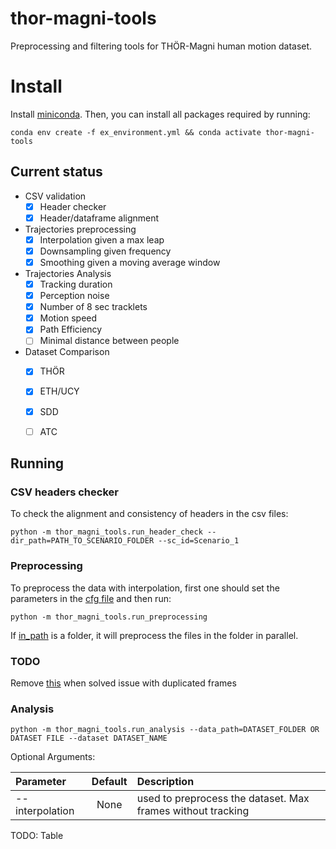 # thor-magni-tools
Preprocessing and filtering tools for THÖR-Magni human motion dataset.


# Install

Install [miniconda](http://docs.conda.io/en/latest/miniconda.html). Then, you can install all packages required by running:

```
conda env create -f ex_environment.yml && conda activate thor-magni-tools
```


## Current status

* CSV validation
  * [x] Header checker
  * [x] Header/dataframe alignment

* Trajectories preprocessing
  * [x] Interpolation given a max leap
  * [x] Downsampling given frequency
  * [x] Smoothing given a moving average window  

* Trajectories Analysis
  * [x] Tracking duration 
  * [x] Perception noise 
  * [x] Number of 8 sec tracklets
  * [x] Motion speed
  * [x] Path Efficiency
  * [ ] Minimal distance between people

* Dataset Comparison
  * [x] THÖR
  * [x] ETH/UCY
  * [x] SDD
  * [ ] ATC



## Running

### CSV headers checker

To check the alignment and consistency of headers in the csv files:

```
python -m thor_magni_tools.run_header_check --dir_path=PATH_TO_SCENARIO_FOLDER --sc_id=Scenario_1
```

### Preprocessing


To preprocess the data with interpolation, first one should set the parameters in the [cfg file](https://github.com/tmralmeida/thor-magni-tools/blob/main/thor_magni_tools/preprocessing/cfg.yaml) and then run:

```
python -m thor_magni_tools.run_preprocessing 
```

If [in_path](https://github.com/tmralmeida/thor-magni-tools/blob/main/thor_magni_tools/preprocessing/cfg.yaml#L1) is a folder, it will preprocess the files in the folder in parallel. 

### TODO 
Remove [this](https://github.com/tmralmeida/thor-magni-tools-new/blob/main/thor_magni_tools/utils/load.py#L28) when solved issue with duplicated frames


### Analysis

```
python -m thor_magni_tools.run_analysis --data_path=DATASET_FOLDER OR DATASET FILE --dataset DATASET_NAME 
```

Optional Arguments:

| Parameter                 | Default       | Description   |	
| :------------------------ |:-------------:| :-------------|
| --interpolation 	        |	None          |used to preprocess the dataset. Max frames without tracking |




TODO: Table